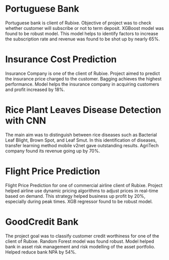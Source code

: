 # Portuguese Bank
Portuguese bank is client of Rubixe. Objective of project was to check whether customer will subscribe or not to term deposit. XGBoost model was found to be robust model. This model helps to identify factors to increase the subscription rate and revenue was found to be shot up by nearly 65%.

# Insurance Cost Prediction
Insurance Company is one of the client of Rubixe. Project aimed to predict the insurance price charged to the customer. Bagging achieves the highest performance. Model helps the insurance company in acquiring customers and profit increased by 18%.

# Rice Plant Leaves Disease Detection with CNN
The main aim was to distinguish between rice diseases such as Bacterial Leaf Blight, Brown Spot, and Leaf Smut. In this identification of diseases, transfer learning method mobile v2net gave outstanding results. AgriTech company found its revenue going up by 70%.

# Flight Price Prediction
Flight Price Prediction for one of commercial airline client of Rubixe. Project helped airline use dynamic pricing algorithms to adjust prices in real-time based on demand. This strategy helped business up profit by 20%, especially during peak times. XGB regressor found to be robust model.

# GoodCredit Bank
The project goal was to classify customer credit worthiness for one of the client of Rubixe. Random Forest model was found robust. Model helped bank in asset risk management and risk modelling of the asset portfolio. Helped reduce bank NPA by 54%.

